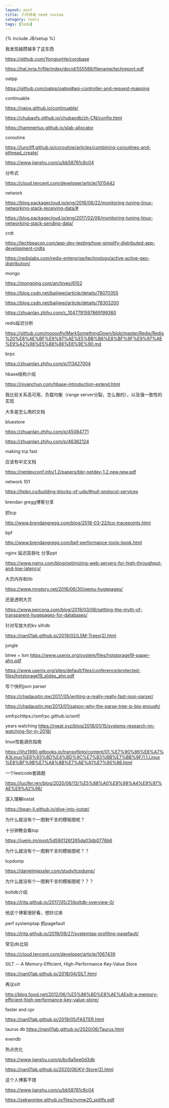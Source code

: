 ```yaml
---
layout: post
title: 六月待读 need review 
category: tools
tags: [todo]
---
```

{% include JB/setup %}



我发现越攒越多了这东西



https://github.com/YongjunHe/corobase

https://hal.inria.fr/file/index/docid/555588/filename/techreport.pdf



oatpp

https://github.com/oatpp/oatpp#api-controller-and-request-mapping

continuable

https://naios.github.io/continuable/



https://chubaofs.github.io/chubaodb/zh-CN/config.html

https://hammertux.github.io/slab-allocator

coroutine

https://luncliff.github.io/coroutine/articles/combining-coroutines-and-pthread_create/

https://www.jianshu.com/u/bb58761c6c04

分布式

https://cloud.tencent.com/developer/article/1015442

network

https://blog.packagecloud.io/eng/2016/06/22/monitoring-tuning-linux-networking-stack-receiving-data/#

https://blog.packagecloud.io/eng/2017/02/06/monitoring-tuning-linux-networking-stack-sending-data/

crdt

https://techbeacon.com/app-dev-testing/how-simplify-distributed-app-development-crdts

https://redislabs.com/redis-enterprise/technology/active-active-geo-distribution/

mongo

https://mongoing.com/archives/6102

https://blog.csdn.net/baijiwei/article/details/78070355

https://blog.csdn.net/baijiwei/article/details/78303200



https://zhuanlan.zhihu.com/c_1047791597869199360

redis延迟分析

https://github.com/moooofly/MarkSomethingDown/blob/master/Redis/Redis%20%E8%AE%BF%E9%97%AE%E5%BB%B6%E8%BF%9F%E9%97%AE%E9%A2%98%E5%88%86%E6%9E%90.md

brpc

https://zhuanlan.zhihu.com/p/113427004

hbase结构介绍

https://niyanchun.com/hbase-introduction-extend.html

我比较关系高可用，负载均衡（range server分裂，怎么做的），以及强一致性的实现

大多是怎么用的文档

bluestore

https://zhuanlan.zhihu.com/p/45084771

https://zhuanlan.zhihu.com/p/46362124

making tcp fast

应该有中文文档

https://netdevconf.info/1.2/papers/bbr-netdev-1.2.new.new.pdf

network 101

https://hpbn.co/building-blocks-of-udp/#null-protocol-services



brendan gregg博客分享

抓tcp

http://www.brendangregg.com/blog/2018-03-22/tcp-tracepoints.html

bpf

http://www.brendangregg.com/bpf-performance-tools-book.html

nginx 延迟高吞吐 分享ppt

https://www.nginx.com/blog/optimizing-web-servers-for-high-throughput-and-low-latency/

大页内存和tlb

https://www.mnstory.net/2016/06/30/qemu-hugepages/

还是透明大页

https://www.percona.com/blog/2019/03/06/settling-the-myth-of-transparent-hugepages-for-databases/



针对写放大的kv sifrdb

https://nan01ab.github.io/2019/02/LSM-Trees(2).html

jungle

btree + lsm https://www.usenix.org/system/files/hotstorage19-paper-ahn.pdf

https://www.usenix.org/sites/default/files/conference/protected-files/hotstorage19_slides_ahn.pdf

写个快的json parser

https://chadaustin.me/2017/05/writing-a-really-really-fast-json-parser/

https://chadaustin.me/2013/01/sajson-why-the-parse-tree-is-big-enough/



smfrpchttps://smfrpc.github.io/smf/

years watching https://nwat.xyz/blog/2018/01/15/systems-research-im-watching-for-in-2018/

linux性能调优指南

https://lihz1990.gitbooks.io/transoflptg/content/01.%E7%90%86%E8%A7%A3Linux%E6%93%8D%E4%BD%9C%E7%B3%BB%E7%BB%9F/1.1.Linux%E8%BF%9B%E7%A8%8B%E7%AE%A1%E7%90%86.html



一个leetcode套路题

https://lucifer.ren/blog/2020/06/13/%E5%88%A0%E9%99%A4%E9%97%AE%E9%A2%98/



深入理解iostat

https://bean-li.github.io/dive-into-iostat/

为什么就没有个一图剩千言的模板图呢？



十分钟教会看top

https://juejin.im/post/5d590126f265da03db0776b6

为什么就没有个一图剩千言的模板图呢？？



tcpdump

https://danielmiessler.com/study/tcpdump/

为什么就没有个一图剩千言的模板图呢？？？



boltdb介绍

https://lrita.github.io/2017/05/21/boltdb-overview-0/

他这个博客很好看，想抄过来

perf systemptap 抓pagefault

https://lrita.github.io/2019/09/27/systemtap-profiling-pagefault/





常见db比较

https://cloud.tencent.com/developer/article/1067439



SILT -- A Memory-Efficient, High-Performance Key-Value Store

https://nan01ab.github.io/2018/04/SILT.html



再议silt

http://blog.foool.net/2012/06/%E5%86%8D%E8%AE%AEsilt-a-memory-efficient-high-performance-key-value-store/



faster and cpr

https://nan01ab.github.io/2019/05/FASTER.html



taurus db https://nan01ab.github.io/2020/06/Taurus.html



evendb

热点优化

https://www.jianshu.com/p/bc6a5ee0d3db

https://nan01ab.github.io/2020/06/KV-Store(2).html



这个人博客不错

https://www.jianshu.com/u/bb58761c6c04



https://sekwonlee.github.io/files/nvmw20_splitfs.pdf








